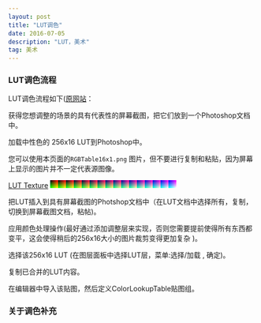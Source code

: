 ```yaml
---
layout: post
title: "LUT调色"
date: 2016-07-05
description: "LUT，美术"
tag: 美术
---  
```

### LUT调色流程

LUT调色流程如下([原网站]((https://docs.unrealengine.com/latest/CHN/Engine/Rendering/PostProcessEffects/ColorGrading/index.html))：

获得您想调整的场景的具有代表性的屏幕截图，把它们放到一个Photoshop文档中。

加载中性色的 256x16 LUT到Photoshop中。

您可以使用本页面的`RGBTable16x1.png` 图片，但不要进行复制和粘贴，因为屏幕上显示的图片并不一定代表源图像。

[LUT Texture](http://pan.baidu.com/s/1nvDVPgd)
![](/images/Pic/LUT调色/RGBTable16x1.png)

把LUT插入到具有屏幕截图的Photshop文档中（在LUT文档中选择所有，复制，切换到屏幕截图文档，粘帖)。

应用颜色处理操作(最好通过添加调整层来实现，否则您需要提前使得所有东西都变平，这会使得稍后的256x16大小的图片裁剪变得更加复杂 )。

选择该256x16 LUT (在图层面板中选择LUT层，菜单:选择/加载 , 确定)。

复制已合并的LUT内容。

在编辑器中导入该贴图，然后定义ColorLookupTable贴图组。


### 关于调色补充
